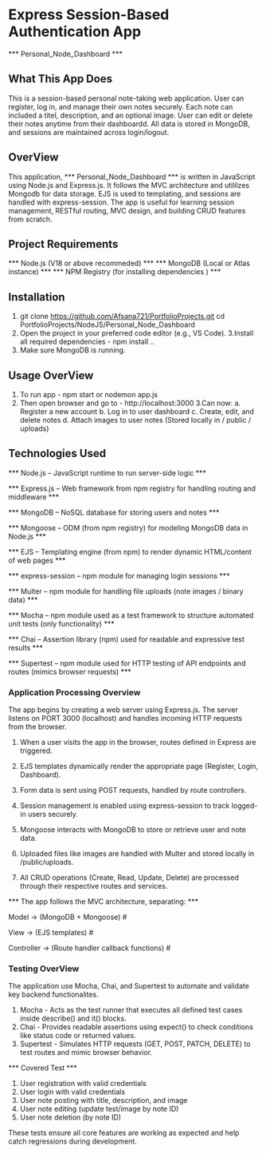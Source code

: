 # Express Session-Based Authentication App #
    
 *** Personal_Node_Dashboard *** 
   
  ## What This App Does ##
This is a session-based personal note-taking web application. User can register, log in, and manage their own notes securely. Each note can included a titel, description, and an optional image. User can edit or delete their notes anytime from their dashboardd. All data is stored in MongoDB, and sessions are maintained across login/logout. 

## OverView ##
This application, *** Personal_Node_Dashboard *** is written in JavaScript using Node.js and Express.js. 
It follows the MVC architecture and utililzes Mongodb for data storage. EJS is used to templating, and sessions are handled with express-session. The app is useful for learning session management, RESTful routing, MVC design, and building CRUD features from scratch. 

## Project Requirements ##
*** Node.js (V18 or above recommeded) ***
*** MongoDB (Local or Atlas instance) ***
*** NPM Registry (for installing dependencies ) ***

## Installation ##
1. git clone https://github.com/Afsana721/PortfolioProjects.git
cd PortfolioProjects/NodeJS/Personal_Node_Dashboard
2. Open the project in your preferred code editor (e.g., VS Code).
3.Install all required dependencies - npm install ..
4. Make sure MongoDB is running. 

## Usage OverView ##
1. To run app - npm start or nodemon app.js
2. Then open browser and go to - http://localhost:3000
3.Can now: 
  a. Register a new account
  b. Log in to user dashboard
  c. Create, edit, and delete notes
  d. Attach images to user notes (Stored locally in / public / uploads)

## Technologies Used ##
 *** Node.js – JavaScript runtime to run server-side logic ***

*** Express.js – Web framework from npm registry for handling routing and middleware ***

*** MongoDB – NoSQL database for storing users and notes ***

*** Mongoose – ODM (from npm registry) for modeling MongoDB data in Node.js ***

*** EJS – Templating engine (from npm) to render dynamic HTML/content of web pages ***

*** express-session – npm module for managing login sessions ***

*** Multer – npm module for handling file uploads (note images / binary data) ***

*** Mocha – npm module used as a test framework to structure automated unit tests (only functionality) ***

*** Chai – Assertion library (npm) used for readable and expressive test results ***

*** Supertest – npm module used for HTTP testing of API endpoints and routes (mimics browser requests) ***

### Application Processing Overview ###
The app begins by creating a web server using Express.js. The server listens on PORT 3000 (localhost) and handles incoming HTTP requests from the browser.

1. When a user visits the app in the browser, routes defined in Express are triggered.

2. EJS templates dynamically render the appropriate page (Register, Login, Dashboard).

3. Form data is sent using POST requests, handled by route controllers.

4. Session management is enabled using express-session to track logged-in users securely.

5. Mongoose interacts with MongoDB to store or retrieve user and note data.

6. Uploaded files like images are handled with Multer and stored locally in /public/uploads.

7. All CRUD operations (Create, Read, Update, Delete) are processed through their respective routes and services. 

*** The app follows the MVC architecture, separating: ***

  Model → (MongoDB + Mongoose) #

  View → (EJS templates) #

  Controller → (Route handler callback functions) #

 ### Testing OverView ###
 The application use Mocha, Chai, and Supertest to automate and validate key backend functionalites. 
 
 1. Mocha - Acts as the test runner that executes all defined test cases inside describe() and it() blocks. 
 2. Chai - Provides readable assertions using expect() to check conditions like status code or returned values. 
 3. Supertest - Simulates HTTP requests (GET, POST, PATCH, DELETE) to test routes and mimic browser behavior.  

*** Covered Test ***
1. User registration with valid credentials
2. User login with valid credentials 
3. User note posting with title, description, and image
4. User note editing (update test/image by note ID)
5. User note deletion (by note ID)

These tests ensure all core features are working as expected and help catch regressions during development. 